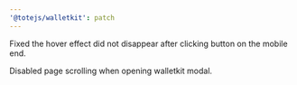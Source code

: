 ```yaml
---
'@totejs/walletkit': patch
---
```


Fixed the hover effect did not disappear after clicking button on the mobile end.

Disabled page scrolling when opening walletkit modal.
